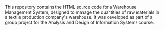 This repository contains the HTML source code for a Warehouse Management System, designed to manage the quantities of raw materials in a textile production company's warehouse. It was developed as part of a group project for the Analysis and Design of Information Systems course.

